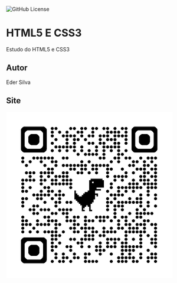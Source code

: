 ![GitHub License](https://img.shields.io/github/license/somadekadane/site?style=for-the-badge)

# HTML5 E CSS3
Estudo do HTML5 e CSS3
## Autor
Eder Silva
## Site
![](img/qrcode.png)
